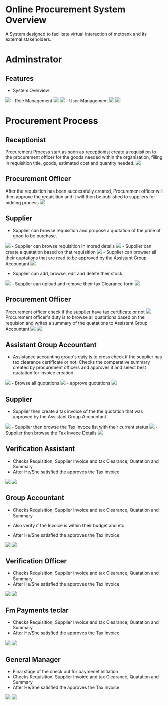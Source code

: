 # Online Procurement System Overview
A System designed to facilitate virtual interaction of metbank and its external stakeholders.

# Adminstrator

## Features
- System Overview
<img  src="/public/img/overview.png"/> 
- Role Management
<img  src="/public/img/roleindex.png"/> 
<img  src="/public/img/addrole.png"/> 
- User Management
<img  src="/public/img/userindex.png"/>
<img  src="/public/img/useraddrole.png"/>

# Procurement Process

## Receptionist
Procurement Process start as soon as receptionist create a requisition to the procurement officer for the goods needed within the organisation, filling in requisition title, goods, estimated cost and quantity needed.
<img  src="/public/img/1.png"/> 

## Procurement Officer
After the requisition has been successfully created, Procurement officer will then approve the requisition and it will then be published to suppliers for bidding process
<img  src="/public/img/2.png"/>

## Supplier
 - Supplier can browse requisition and propose a quotation of the price of good to be purchase.
 <img  src="/public/img/4.png"/>
 - Supplier can browse requisition in mored details
 <img  src="/public/img/5.png"/>
  - Supplier can create a quatation based on that requisition
 <img  src="/public/img/6.png"/>
 - Supplier can browser all their quptations that are read to be approved by the Assistant Group Accountant
 <img  src="/public/img/7.png"/>

 - Supplier can add, browse, edit and delete their stock
 <img  src="/public/img/3.png"/>
 - Supplier can upload and remove their tax Clearance form
<img  src="/public/img/7.png"/>

## Procurement Officer
Procurement officer check if the supplier have tax certificate or not
<img  src="/public/img/11.png"/>
Procurement officer's duty is to browse all quatations based on the requision and writes a summary of the quatations  to Assistant Group Accountant
<img  src="/public/img/9.png"/>
<img  src="/public/img/10.png"/>


## Assistant Group Accountant
- Assistance accounting group's duty is to cross check if the supplier has tax clearance certificate or not. Checks the comparative summary created by procurement officers and approves it and select best quatation for invoice creation
<img  src="/public/img/11.png"/>
- Browse all quotations
<img  src="/public/img/13.png"/>
- approve quotations
<img  src="/public/img/14.png"/>

## Supplier
- Supplier then create a tax invoice of the the quotation that was approved by the Assistant Group Accountant
<img  src="/public/img/15.png"/>
- Supplier then browse the Tax Invoce list with their current status
<img  src="/public/img/16.png"/>
- Supplier then browse the Tax Invoce Details
<img  src="/public/img/17.png"/>

## Verification Assistant
- Checks Requisition, Supplier Invoice and tax Clearance, Quatation and Summary
- After He/She satisfied the approves the Tax Invoice

<img  src="/public/img/18.png"/>
<img  src="/public/img/19.png"/>

## Group Accountant
- Checks Requisition, Supplier Invoice and tax Clearance, Quatation and Summary

- Also verify if the Invoice is within their budget and etc
- After He/She satisfied the approves the Tax Invoice

<img  src="/public/img/20.png"/>
<img  src="/public/img/21.png"/>

## Verification Officer
- Checks Requisition, Supplier Invoice and tax Clearance, Quatation and Summary
- After He/She satisfied the approves the Tax Invoice

<img  src="/public/img/21.png"/>
<img  src="/public/img/22.png"/>

## Fm Payments teclar
- Checks Requisition, Supplier Invoice and tax Clearance, Quatation and Summary
- After He/She satisfied the approves the Tax Invoice

<img  src="/public/img/21.png"/>
<img  src="/public/img/23.png"/>

## General Manager
- Final stage of the check out for paymenet initiation
- Checks Requisition, Supplier Invoice and tax Clearance, Quatation and Summary
- After He/She satisfied the approves the Tax Invoice

<img  src="/public/img/24.png"/>
<img  src="/public/img/25.png"/>



